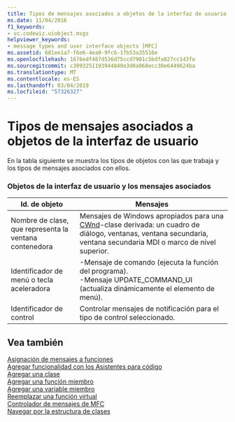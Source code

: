 ```yaml
---
title: Tipos de mensajes asociados a objetos de la interfaz de usuario
ms.date: 11/04/2016
f1_keywords:
- vc.codewiz.uiobject.msgs
helpviewer_keywords:
- message types and user interface objects [MFC]
ms.assetid: 681ee1a7-f6e6-4ea0-9fc6-1fb53a35516e
ms.openlocfilehash: 1676edf487d536d75ccd7901c5bdfa827cc143fe
ms.sourcegitcommit: c3093251193944840e3d0a068ecc30e6449624ba
ms.translationtype: MT
ms.contentlocale: es-ES
ms.lasthandoff: 03/04/2019
ms.locfileid: "57326327"
---
```

# <a name="message-types-associated-with-user-interface-objects"></a>Tipos de mensajes asociados a objetos de la interfaz de usuario

En la tabla siguiente se muestra los tipos de objetos con las que trabaja y los tipos de mensajes asociados con ellos.

### <a name="user-interface-objects-and-associated-messages"></a>Objetos de la interfaz de usuario y los mensajes asociados

|Id. de objeto|Mensajes|
|---------------|--------------|
|Nombre de clase, que representa la ventana contenedora|Mensajes de Windows apropiados para una [CWnd](../../mfc/reference/cwnd-class.md)-clase derivada: un cuadro de diálogo, ventanas, ventana secundaria, ventana secundaria MDI o marco de nivel superior.|
|Identificador de menú o tecla aceleradora|-Mensaje de comando (ejecuta la función del programa).<br />-Mensaje UPDATE_COMMAND_UI (actualiza dinámicamente el elemento de menú).|
|Identificador de control|Controlar mensajes de notificación para el tipo de control seleccionado.|

## <a name="see-also"></a>Vea también

[Asignación de mensajes a funciones](../../mfc/reference/mapping-messages-to-functions.md)<br/>
[Agregar funcionalidad con los Asistentes para código](../../ide/adding-functionality-with-code-wizards-cpp.md)<br/>
[Agregar una clase](../../ide/adding-a-class-visual-cpp.md)<br/>
[Agregar una función miembro](../../ide/adding-a-member-function-visual-cpp.md)<br/>
[Agregar una variable miembro](../../ide/adding-a-member-variable-visual-cpp.md)<br/>
[Reemplazar una función virtual](../../ide/overriding-a-virtual-function-visual-cpp.md)<br/>
[Controlador de mensajes de MFC](../../mfc/reference/adding-an-mfc-message-handler.md)<br/>
[Navegar por la estructura de clases](../../ide/navigating-the-class-structure-visual-cpp.md)
